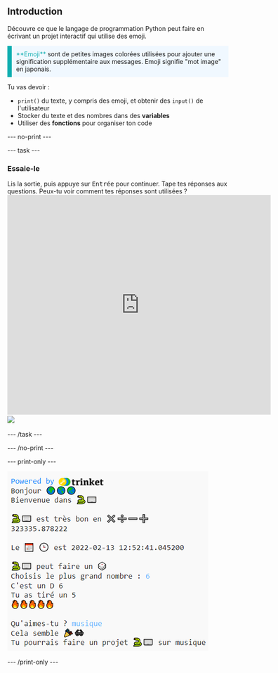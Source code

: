## Introduction

Découvre ce que le langage de programmation Python peut faire en écrivant un projet interactif qui utilise des emoji.

<p style="border-left: solid; border-width:10px; border-color: #0faeb0; background-color: aliceblue; padding: 10px;">
<span style="color: #0faeb0">**Emoji**</span> sont de petites images colorées utilisées pour ajouter une signification supplémentaire aux messages. Emoji signifie "mot image" en japonais.
</p>

Tu vas devoir :
+ `print()` du texte, y compris des emoji, et obtenir des `input()` de l'utilisateur
+ Stocker du texte et des nombres dans des **variables**
+ Utiliser des **fonctions** pour organiser ton code

--- no-print ---

--- task ---

### Essaie-le
<div style="display: flex; flex-wrap: wrap">
<div style="flex-basis: 175px; flex-grow: 1">  
Lis la sortie, puis appuye sur <kbd>Entrée</kbd> pour continuer. 
Tape tes réponses aux questions. Peux-tu voir comment tes réponses sont utilisées ?
</div>
<div class="trinket">
  <iframe src="https://trinket.io/embed/python/a54e164ac2?outputOnly=true&start=result" width="600" height="500" frameborder="0" marginwidth="0" marginheight="0" allowfullscreen>
  </iframe>
  <img src="images/hello-final.png">
</div>
</div>

--- /task ---

--- /no-print ---

--- print-only ---

![Projet terminé](images/showcase_static.png)

--- /print-only ---
